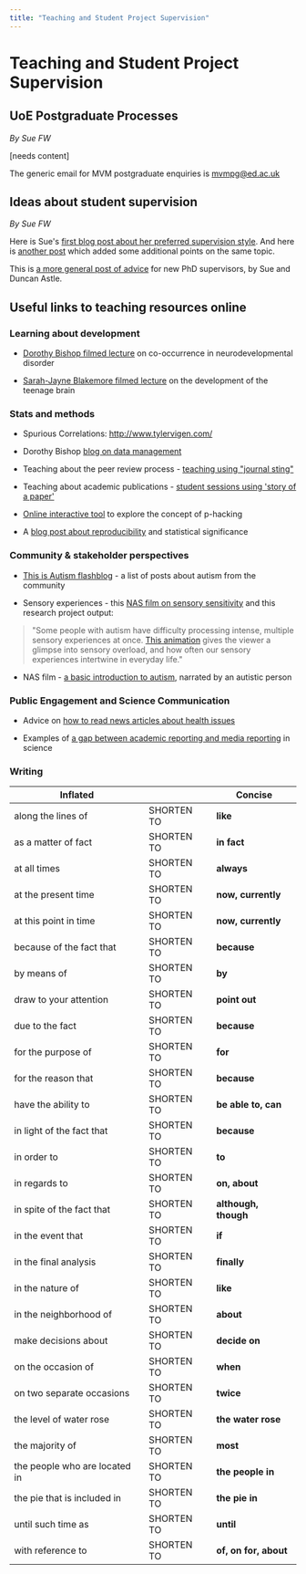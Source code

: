 ```yaml
---
title: "Teaching and Student Project Supervision"
---
```


Teaching and Student Project Supervision
========================================

UoE Postgraduate Processes
--------------------------

*By Sue FW*

\[needs content\]

The generic email for MVM postgraduate enquiries is <mvmpg@ed.ac.uk>

Ideas about student supervision
-------------------------------

*By Sue FW*

Here is Sue's [first blog post about her preferred supervision
style](http://www.dart.ed.ac.uk/how-to-manage-your-supervisor-if-your-supervisor-is-me/).
And here is [another post](http://dart.ed.ac.uk/advice-for-my-students/)
which added some additional points on the same topic.

This is [a more general post of
advice](http://dart.ed.ac.uk/dos-and-donts-supervision/) for new PhD
supervisors, by Sue and Duncan Astle.

Useful links to teaching resources online
-----------------------------------------

### Learning about development

-   [Dorothy Bishop filmed
    lecture](https://www.slideshare.net/deevybishop/why-do-neurodev-disorders-cooccur-leeds-grand-res-challenge-2014)
    on co-occurrence in neurodevelopmental disorder

-   [Sarah-Jayne Blakemore filmed
    lecture](https://royalsociety.org/science-events-and-lectures/2013/the-teenage-brain/)
    on the development of the teenage brain

### Stats and methods

-   Spurious Correlations: <http://www.tylervigen.com/>

-   Dorothy Bishop [blog on data
    management](http://deevybee.blogspot.co.uk/2014/04/data-analysis-ten-tips-i-wish-id-known.html)

-   Teaching about the peer review process - [teaching using "journal
    sting"](http://neurodojo.blogspot.com/2013/10/using-journal-sting-papers-for-teaching.html)

-   Teaching about academic publications - [student sessions using
    'story of a
    paper'](https://twitter.com/akiraoc/status/402802424865234944/photo/1)

-   [Online interactive
    tool](https://fivethirtyeight.com/features/science-isnt-broken/#part1)
    to explore the concept of p-hacking

-   A [blog post about
    reproducibility](https://blogs.plos.org/onscienceblogs/2016/03/11/psychological-science-the-good-the-bad-and-the-statistically-significant/)
    and statistical significance

### Community & stakeholder perspectives

-   [This is Autism
    flashblog](http://thisisautismflashblog.blogspot.com/2013/11/about.html) - a list of posts about autism from the community

-   Sensory experiences - this [NAS film on sensory
    sensitivity](https://www.youtube.com/watch?v=ycCN3qTYVyo&feature=youtu.be)
    and this research project output:

> "Some people with autism have difficulty processing intense, multiple
> sensory experiences at once. [This
> animation](https://vimeo.com/52193530) gives the viewer a glimpse into
> sensory overload, and how often our sensory experiences intertwine in
> everyday life."

-   NAS film - [a basic introduction to
    autism](https://www.youtube.com/embed/3gZjDxt8Zrg), narrated by an
    autistic person

### Public Engagement and Science Communication

-   Advice on [how to read news articles about health
    issues](https://www.nhs.uk/news/Pages/Howtoreadarticlesabouthealthandhealthcare.aspx)

-   Examples of [a gap between academic reporting and media
    reporting](https://bigthink.com/neurobonkers/four-times-when-journalists-read-a-scientific-paper-and-reported-the-complete-opposite?utm_content=buffer3fa19&utm_medium=social&utm_source=twitter.com&utm_campaign=buffer)
    in science

### Writing

| Inflated |  | Concise |
|-|-|-|
| along the lines of | SHORTEN TO | **like** |
| as a matter of fact | SHORTEN TO | **in fact** |
| at all times | SHORTEN TO | **always** |
| at the present time | SHORTEN TO | **now, currently** |
| at this point in time | SHORTEN TO | **now, currently** |
| because of the fact that | SHORTEN TO | **because** |
| by means of | SHORTEN TO | **by** |
| draw to your attention | SHORTEN TO | **point out** |
| due to the fact | SHORTEN TO | **because** |
| for the purpose of | SHORTEN TO | **for** |
| for the reason that | SHORTEN TO | **because** |
| have the ability to | SHORTEN TO | **be able to, can** |
| in light of the fact that | SHORTEN TO | **because** |
| in order to  | SHORTEN TO | **to** |
| in regards to | SHORTEN TO | **on, about** |
| in spite of the fact that | SHORTEN TO | **although, though** |
| in the event that | SHORTEN TO | **if** |
| in the final analysis | SHORTEN TO | **finally** |
| in the nature of  | SHORTEN TO | **like** |
| in the neighborhood of | SHORTEN TO | **about** |
| make decisions about | SHORTEN TO | **decide on** |
| on the occasion of  | SHORTEN TO | **when** |
| on two separate occasions | SHORTEN TO | **twice** |
| the level of water rose | SHORTEN TO | **the water rose** |
| the majority of  | SHORTEN TO | **most** |
| the people who are located in | SHORTEN TO | **the people in** |
| the pie that is included in  | SHORTEN TO | **the pie in** |
| until such time as | SHORTEN TO | **until** |
| with reference to | SHORTEN TO | **of, on for, about** |
